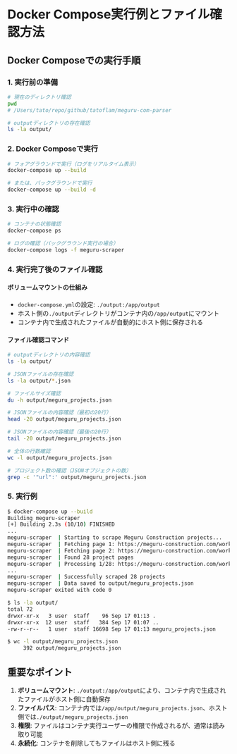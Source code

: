 # Docker Compose実行例とファイル確認方法

## Docker Composeでの実行手順

### 1. 実行前の準備
```bash
# 現在のディレクトリ確認
pwd
# /Users/tato/repo/github/tatoflam/meguru-com-parser

# outputディレクトリの存在確認
ls -la output/
```

### 2. Docker Composeで実行
```bash
# フォアグラウンドで実行（ログをリアルタイム表示）
docker-compose up --build

# または、バックグラウンドで実行
docker-compose up --build -d
```

### 3. 実行中の確認
```bash
# コンテナの状態確認
docker-compose ps

# ログの確認（バックグラウンド実行の場合）
docker-compose logs -f meguru-scraper
```

### 4. 実行完了後のファイル確認

#### ボリュームマウントの仕組み
- `docker-compose.yml`の設定: `./output:/app/output`
- ホスト側の`./output`ディレクトリがコンテナ内の`/app/output`にマウント
- コンテナ内で生成されたファイルが自動的にホスト側に保存される

#### ファイル確認コマンド
```bash
# outputディレクトリの内容確認
ls -la output/

# JSONファイルの存在確認
ls -la output/*.json

# ファイルサイズ確認
du -h output/meguru_projects.json

# JSONファイルの内容確認（最初の20行）
head -20 output/meguru_projects.json

# JSONファイルの内容確認（最後の20行）
tail -20 output/meguru_projects.json

# 全体の行数確認
wc -l output/meguru_projects.json

# プロジェクト数の確認（JSONオブジェクトの数）
grep -c '"url":' output/meguru_projects.json
```

### 5. 実行例
```bash
$ docker-compose up --build
Building meguru-scraper
[+] Building 2.3s (10/10) FINISHED
...
meguru-scraper  | Starting to scrape Meguru Construction projects...
meguru-scraper  | Fetching page 1: https://meguru-construction.com/works/
meguru-scraper  | Fetching page 2: https://meguru-construction.com/works/page/2/
meguru-scraper  | Found 28 project pages
meguru-scraper  | Processing 1/28: https://meguru-construction.com/works/lt_nakano/
...
meguru-scraper  | Successfully scraped 28 projects
meguru-scraper  | Data saved to output/meguru_projects.json
meguru-scraper exited with code 0

$ ls -la output/
total 72
drwxr-xr-x   3 user  staff    96 Sep 17 01:13 .
drwxr-xr-x  12 user  staff   384 Sep 17 01:07 ..
-rw-r--r--   1 user  staff 16698 Sep 17 01:13 meguru_projects.json

$ wc -l output/meguru_projects.json
     392 output/meguru_projects.json
```

## 重要なポイント

1. **ボリュームマウント**: `./output:/app/output`により、コンテナ内で生成されたファイルがホスト側に自動保存
2. **ファイルパス**: コンテナ内では`/app/output/meguru_projects.json`、ホスト側では`./output/meguru_projects.json`
3. **権限**: ファイルはコンテナ実行ユーザーの権限で作成されるが、通常は読み取り可能
4. **永続化**: コンテナを削除してもファイルはホスト側に残る
